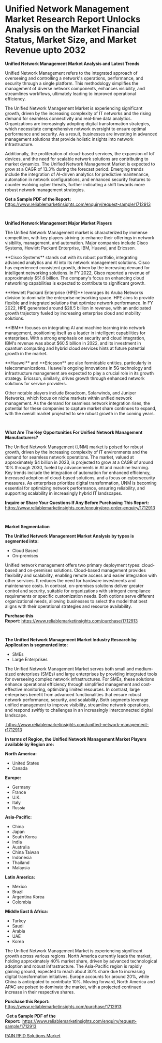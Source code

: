 <p><h1>Unified Network Management Market Research Report Unlocks Analysis on the Market Financial Status, Market Size, and Market Revenue upto 2032</h1></p><p><strong>Unified Network Management Market Analysis and Latest Trends</strong></p>
<p><p>Unified Network Management refers to the integrated approach of overseeing and controlling a network's operations, performance, and security through a single platform. This methodology simplifies the management of diverse network components, enhances visibility, and streamlines workflows, ultimately leading to improved operational efficiency.</p><p>The Unified Network Management Market is experiencing significant growth, driven by the increasing complexity of IT networks and the rising demand for seamless connectivity and real-time data analytics. Organizations are increasingly adopting digital transformation strategies, which necessitate comprehensive network oversight to ensure optimal performance and security. As a result, businesses are investing in advanced management solutions that provide holistic insights into network infrastructure.</p><p>Additionally, the proliferation of cloud-based services, the expansion of IoT devices, and the need for scalable network solutions are contributing to market dynamics. The Unified Network Management Market is expected to grow at a CAGR of 13.3% during the forecast period. Emerging trends include the integration of AI-driven analytics for predictive maintenance, automation in network configurations, and enhanced security features to counter evolving cyber threats, further indicating a shift towards more robust network management strategies.</p></p>
<p><strong>Get a Sample PDF of the Report:&nbsp;</strong> <a href="https://www.reliablemarketinsights.com/enquiry/request-sample/1712913?utm_campaign=3037&utm_medium=2&utm_source=Github&utm_content=ia&utm_term=08042025&utm_id=unified-network-management">https://www.reliablemarketinsights.com/enquiry/request-sample/1712913</a></p>
<p>&nbsp;</p>
<p><strong>Unified Network Management Major Market Players</strong></p>
<p><p>The Unified Network Management market is characterized by immense competition, with key players striving to enhance their offerings in network visibility, management, and automation. Major companies include Cisco Systems, Hewlett Packard Enterprise, IBM, Huawei, and Ericsson.</p><p>**Cisco Systems** stands out with its robust portfolio, integrating advanced analytics and AI into its network management solutions. Cisco has experienced consistent growth, driven by the increasing demand for intelligent networking solutions. In FY 2022, Cisco reported a revenue of approximately $51.6 billion. The company's focus on enhancing cloud networking capabilities is expected to contribute to significant growth.</p><p>**Hewlett Packard Enterprise (HPE)** leverages its Aruba Networks division to dominate the enterprise networking space. HPE aims to provide flexible and integrated solutions that optimize network performance. In FY 2022, HPE generated around $28.5 billion in revenue, with an anticipated growth trajectory fueled by increasing enterprise cloud and mobility solutions.</p><p>**IBM** focuses on integrating AI and machine learning into network management, positioning itself as a leader in intelligent capabilities for enterprises. With a strong emphasis on security and cloud integration, IBM's revenue was about $60.5 billion in 2022, and its investment in quantum computing and hybrid cloud services hints at future potential growth in the market.</p><p>**Huawei** and **Ericsson** are also formidable entities, particularly in telecommunications. Huawei's ongoing innovations in 5G technology and infrastructure management are expected to play a crucial role in its growth strategy. Ericsson, similarly, drives growth through enhanced network solutions for service providers.</p><p>Other notable players include Broadcom, Solarwinds, and Juniper Networks, which focus on niche markets within unified network management. As the demand for seamless network integration rises, the potential for these companies to capture market share continues to expand, with the overall market projected to see robust growth in the coming years.</p></p>
<p>&nbsp;</p>
<p><strong>What Are The Key Opportunities For Unified Network Management Manufacturers?</strong></p>
<p><p>The Unified Network Management (UNM) market is poised for robust growth, driven by the increasing complexity of IT environments and the demand for seamless network operations. The market, valued at approximately $4 billion in 2023, is projected to grow at a CAGR of around 10% through 2030, fueled by advancements in AI and machine learning. Key trends include the integration of automation for enhanced efficiency, increased adoption of cloud-based solutions, and a focus on cybersecurity measures. As enterprises prioritize digital transformation, UNM is becoming essential for optimizing network performance, ensuring reliability, and supporting scalability in increasingly hybrid IT landscapes.</p></p>
<p><strong>Inquire or Share Your Questions If Any Before Purchasing This Report:</strong> <a href="https://www.reliablemarketinsights.com/enquiry/pre-order-enquiry/1712913?utm_campaign=3037&utm_medium=2&utm_source=Github&utm_content=ia&utm_term=08042025&utm_id=unified-network-management">https://www.reliablemarketinsights.com/enquiry/pre-order-enquiry/1712913</a></p>
<p>&nbsp;</p>
<p><strong>Market Segmentation</strong></p>
<p><strong>The Unified Network Management Market Analysis by types is segmented into:</strong></p>
<p><ul><li>Cloud Based</li><li>On-premises</li></ul></p>
<p><p>Unified network management offers two primary deployment types: cloud-based and on-premises solutions. Cloud-based management provides flexibility and scalability, enabling remote access and easier integration with other services. It reduces the need for hardware investments and maintenance costs. In contrast, on-premises solutions deliver greater control and security, suitable for organizations with stringent compliance requirements or specific customization needs. Both options serve different organizational needs, allowing businesses to select the model that best aligns with their operational strategies and resource availability.</p></p>
<p><strong>Purchase this Report:&nbsp;</strong><a href="https://www.reliablemarketinsights.com/purchase/1712913?utm_campaign=3037&utm_medium=2&utm_source=Github&utm_content=ia&utm_term=08042025&utm_id=unified-network-management">https://www.reliablemarketinsights.com/purchase/1712913</a></p>
<p>&nbsp;</p>
<p><strong>The Unified Network Management Market Industry Research by Application is segmented into:</strong></p>
<p><ul><li>SMEs</li><li>Large Enterprises</li></ul></p>
<p><p>The Unified Network Management Market serves both small and medium-sized enterprises (SMEs) and large enterprises by providing integrated tools for overseeing complex network infrastructures. For SMEs, these solutions enhance operational efficiency through simplified management and cost-effective monitoring, optimizing limited resources. In contrast, large enterprises benefit from advanced functionalities that ensure robust network performance, security, and scalability. Both segments leverage unified management to improve visibility, streamline network operations, and respond swiftly to challenges in an increasingly interconnected digital landscape.</p></p>
<p><a href="https://www.reliablemarketinsights.com/unified-network-management-r1712913?utm_campaign=3037&utm_medium=2&utm_source=Github&utm_content=ia&utm_term=08042025&utm_id=unified-network-management">&nbsp;https://www.reliablemarketinsights.com/unified-network-management-r1712913</a></p>
<p><strong>In terms of Region, the Unified Network Management Market Players available by Region are:</strong></p>
<p>
    <p> <strong> North America: </strong>
        <ul>
            <li>United States</li>
            <li>Canada</li>
        </ul>
        </p> 
    <p> <strong> Europe: </strong>
        <ul>
            <li>Germany</li>
            <li>France</li>
            <li>U.K.</li>
            <li>Italy</li>
            <li>Russia</li>
        </ul>
        </p> 
    <p> <strong> Asia-Pacific: </strong>
        <ul>
            <li>China</li>
            <li>Japan</li>
            <li>South Korea</li>
            <li>India</li>
            <li>Australia</li>
            <li>China Taiwan</li>
            <li>Indonesia</li>
            <li>Thailand</li>
            <li>Malaysia</li>
        </ul>
        </p> 
    <p> <strong> Latin America: </strong>
        <ul>
            <li>Mexico</li>
            <li>Brazil</li>
            <li>Argentina Korea</li>
            <li>Colombia</li>
        </ul>
        </p> 
    <p> <strong> Middle East & Africa: </strong>
        <ul>
            <li>Turkey</li>
            <li>Saudi</li>
            <li>Arabia</li>
            <li>UAE</li>
            <li>Korea</li>
        </ul>
    </p>
    </p>
<p><p>The Unified Network Management Market is experiencing significant growth across various regions. North America currently leads the market, holding approximately 40% market share, driven by advanced technological adoption and robust infrastructure. The Asia-Pacific region is rapidly gaining ground, expected to reach about 30% share due to increasing digital transformation initiatives. Europe accounts for around 20%, while China is anticipated to contribute 10%. Moving forward, North America and APAC are poised to dominate the market, with a projected continued increase in their respective shares.</p></p>
<p><strong>Purchase this Report: </strong><a href="https://www.reliablemarketinsights.com/purchase/1712913?utm_campaign=3037&utm_medium=2&utm_source=Github&utm_content=ia&utm_term=08042025&utm_id=unified-network-management">https://www.reliablemarketinsights.com/purchase/1712913</a></p>
<p>&nbsp;<strong>Get a Sample PDF of the Report:&nbsp;&nbsp;</strong><a href="https://www.reliablemarketinsights.com/enquiry/request-sample/1712913?utm_campaign=3037&utm_medium=2&utm_source=Github&utm_content=ia&utm_term=08042025&utm_id=unified-network-management">https://www.reliablemarketinsights.com/enquiry/request-sample/1712913</a></p>
<p><strong></strong></p>
<p><p><a href="https://github.com/ternainglin/Market-Research-Report-List-1/blob/main/rain-rfid-solutions-market.md?utm_campaign=3037&utm_medium=2&utm_source=Github&utm_content=ia&utm_term=08042025&utm_id=unified-network-management">RAIN RFID Solutions Market</a></p></p>